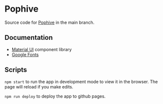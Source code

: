 # Pophive

Source code for [Pophive](https://pophive.org) in the main branch.

## Documentation
- [Material UI](https://mui.com/material-ui/) component library
- [Google Fonts](https://fonts.google.com/)

## Scripts

`npm start` to run the app in development mode to view it in the browser. The page will reload if you make edits.

 `npm run deploy` to deploy the app to github pages.
